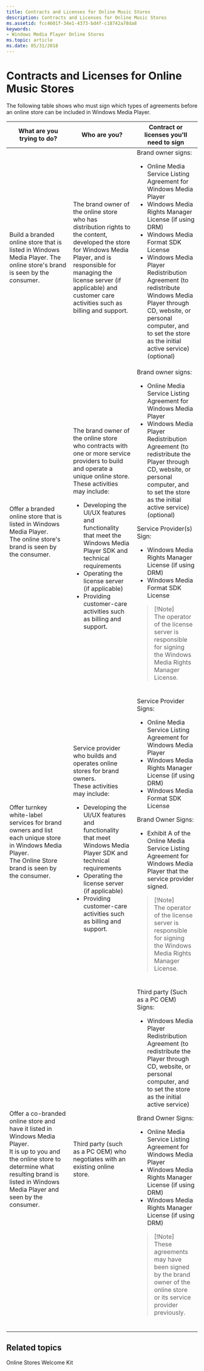 ```yaml
---
title: Contracts and Licenses for Online Music Stores
description: Contracts and Licenses for Online Music Stores
ms.assetid: fcc4601f-34e1-4373-bd4f-c18742a78da8
keywords:
- Windows Media Player Online Stores
ms.topic: article
ms.date: 05/31/2018
---
```


# Contracts and Licenses for Online Music Stores

The following table shows who must sign which types of agreements before an online store can be included in Windows Media Player.



<table>
<colgroup>
<col style="width: 33%" />
<col style="width: 33%" />
<col style="width: 33%" />
</colgroup>
<thead>
<tr class="header">
<th>What are you trying to do?</th>
<th>Who are you?</th>
<th>Contract or licenses you'll need to sign</th>
</tr>
</thead>
<tbody>
<tr class="odd">
<td>Build a branded online store that is listed in Windows Media Player. The online store's brand is seen by the consumer.</td>
<td>The brand owner of the online store who has distribution rights to the content, developed the store for Windows Media Player, and is responsible for managing the license server (if applicable) and customer care activities such as billing and support.</td>
<td>Brand owner signs:<br/>
<ul>
<li>Online Media Service Listing Agreement for Windows Media Player</li>
<li>Windows Media Rights Manager License (if using DRM)</li>
<li>Windows Media Format SDK License</li>
<li>Windows Media Player Redistribution Agreement (to redistribute Windows Media Player through CD, website, or personal computer, and to set the store as the initial active service) (optional)</li>
</ul></td>
</tr>
<tr class="even">
<td>Offer a branded online store that is listed in Windows Media Player.<br/> The online store's brand is seen by the consumer. <br/></td>
<td>The brand owner of the online store who contracts with one or more service providers to build and operate a unique online store.<br/> These activities may include:<br/>
<ul>
<li>Developing the UI/UX features and functionality that meet the Windows Media Player SDK and technical requirements</li>
<li>Operating the license server (if applicable)</li>
<li>Providing customer-care activities such as billing and support.</li>
</ul></td>
<td>Brand owner signs:<br/>
<ul>
<li>Online Media Service Listing Agreement for Windows Media Player</li>
<li>Windows Media Player Redistribution Agreement (to redistribute the Player through CD, website, or personal computer, and to set the store as the initial active service) (optional)</li>
</ul>
Service Provider(s) Sign:<br/>
<ul>
<li>Windows Media Rights Manager License (if using DRM)</li>
<li>Windows Media Format SDK License</li>
</ul>
<blockquote>
[!Note]<br />
The operator of the license server is responsible for signing the Windows Media Rights Manager License.
</blockquote>
<br/></td>
</tr>
<tr class="odd">
<td>Offer turnkey white-label services for brand owners and list each unique store in Windows Media Player.<br/> The Online Store brand is seen by the consumer. <br/></td>
<td>Service provider who builds and operates online stores for brand owners.<br/> These activities may include:<br/>
<ul>
<li>Developing the UI/UX features and functionality that meet Windows Media Player SDK and technical requirements</li>
<li>Operating the license server (if applicable)</li>
<li>Providing customer-care activities such as billing and support.</li>
</ul></td>
<td>Service Provider Signs:<br/>
<ul>
<li>Online Media Service Listing Agreement for Windows Media Player</li>
<li>Windows Media Rights Manager License (if using DRM)</li>
<li>Windows Media Format SDK License</li>
</ul>
Brand Owner Signs:<br/>
<ul>
<li>Exhibit A of the Online Media Service Listing Agreement for Windows Media Player that the service provider signed.</li>
</ul>
<blockquote>
[!Note]<br />
The operator of the license server is responsible for signing the Windows Media Rights Manager License.
</blockquote>
<br/></td>
</tr>
<tr class="even">
<td>Offer a co-branded online store and have it listed in Windows Media Player.<br/> It is up to you and the online store to determine what resulting brand is listed in Windows Media Player and seen by the consumer.<br/></td>
<td>Third party (such as a PC OEM) who negotiates with an existing online store.</td>
<td>Third party (Such as a PC OEM) Signs:<br/>
<ul>
<li>Windows Media Player Redistribution Agreement (to redistribute the Player through CD, website, or personal computer, and to set the store as the initial active service)</li>
</ul>
Brand Owner Signs:<br/>
<ul>
<li>Online Media Service Listing Agreement for Windows Media Player</li>
<li>Windows Media Rights Manager License (if using DRM)</li>
<li>Windows Media Rights Manager License (if using DRM)</li>
</ul>
<blockquote>
[!Note]<br />
These agreements may have been signed by the brand owner of the online store or its service provider previously.
</blockquote>
<br/></td>
</tr>
</tbody>
</table>



 

## Related topics

<dl> <dt>

Online Stores Welcome Kit
</dt> </dl>

 

 





